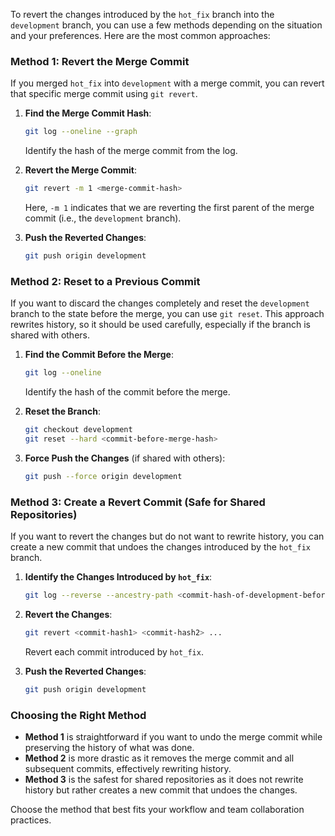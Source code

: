 To revert the changes introduced by the `hot_fix` branch into the `development` branch, you can use a few methods depending on the situation and your preferences. Here are the most common approaches:

### Method 1: Revert the Merge Commit

If you merged `hot_fix` into `development` with a merge commit, you can revert that specific merge commit using `git revert`.

1. **Find the Merge Commit Hash**:
   ```sh
   git log --oneline --graph
   ```
   Identify the hash of the merge commit from the log.

2. **Revert the Merge Commit**:
   ```sh
   git revert -m 1 <merge-commit-hash>
   ```
   Here, `-m 1` indicates that we are reverting the first parent of the merge commit (i.e., the `development` branch).

3. **Push the Reverted Changes**:
   ```sh
   git push origin development
   ```

### Method 2: Reset to a Previous Commit

If you want to discard the changes completely and reset the `development` branch to the state before the merge, you can use `git reset`. This approach rewrites history, so it should be used carefully, especially if the branch is shared with others.

1. **Find the Commit Before the Merge**:
   ```sh
   git log --oneline
   ```
   Identify the hash of the commit before the merge.

2. **Reset the Branch**:
   ```sh
   git checkout development
   git reset --hard <commit-before-merge-hash>
   ```

3. **Force Push the Changes** (if shared with others):
   ```sh
   git push --force origin development
   ```

### Method 3: Create a Revert Commit (Safe for Shared Repositories)

If you want to revert the changes but do not want to rewrite history, you can create a new commit that undoes the changes introduced by the `hot_fix` branch.

1. **Identify the Changes Introduced by `hot_fix`**:
   ```sh
   git log --reverse --ancestry-path <commit-hash-of-development-before-merge>..<merge-commit-hash>
   ```

2. **Revert the Changes**:
   ```sh
   git revert <commit-hash1> <commit-hash2> ...
   ```
   Revert each commit introduced by `hot_fix`.

3. **Push the Reverted Changes**:
   ```sh
   git push origin development
   ```

### Choosing the Right Method

- **Method 1** is straightforward if you want to undo the merge commit while preserving the history of what was done.
- **Method 2** is more drastic as it removes the merge commit and all subsequent commits, effectively rewriting history.
- **Method 3** is the safest for shared repositories as it does not rewrite history but rather creates a new commit that undoes the changes.

Choose the method that best fits your workflow and team collaboration practices.

